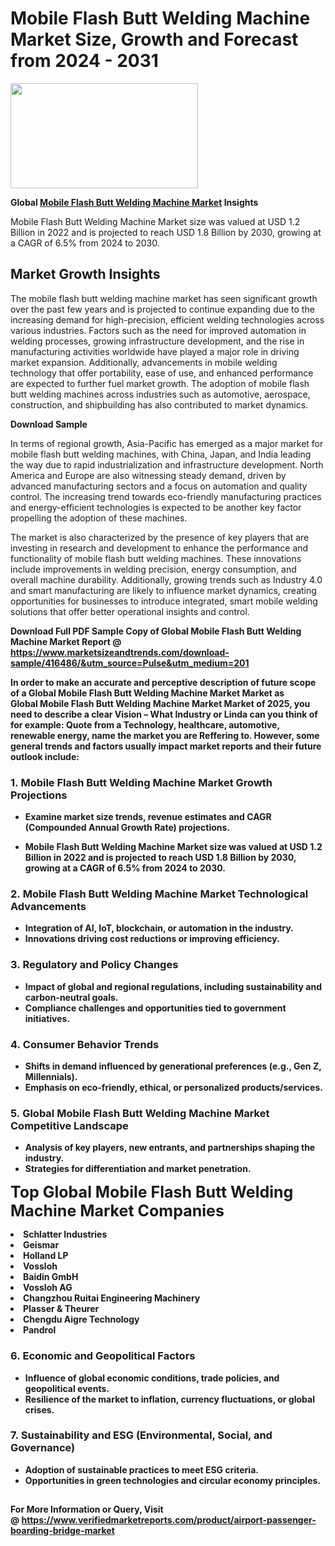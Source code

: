 <H1>Mobile Flash Butt Welding Machine Market Size, Growth and Forecast from 2024 - 2031</H1><img class="aligncenter size-medium wp-image-584254" src="https://thirdeyenews.in/wp-content/uploads/2024/09/Global-Market-Research-300x168.jpeg" alt="" width="300" height="168" /><p><strong>Global&nbsp;<a href="https://www.marketsizeandtrends.com/download-sample/416486/&amp;utm_source=Pulse&amp;utm_medium=201">Mobile Flash Butt Welding Machine Market</a> Insights</strong></p><p>Mobile Flash Butt Welding Machine Market size was valued at USD 1.2 Billion in 2022 and is projected to reach USD 1.8 Billion by 2030, growing at a CAGR of 6.5% from 2024 to 2030.</p><p><h2>Market Growth Insights</h2> <p>The mobile flash butt welding machine market has seen significant growth over the past few years and is projected to continue expanding due to the increasing demand for high-precision, efficient welding technologies across various industries. Factors such as the need for improved automation in welding processes, growing infrastructure development, and the rise in manufacturing activities worldwide have played a major role in driving market expansion. Additionally, advancements in mobile welding technology that offer portability, ease of use, and enhanced performance are expected to further fuel market growth. The adoption of mobile flash butt welding machines across industries such as automotive, aerospace, construction, and shipbuilding has also contributed to market dynamics.</p> <p><strong>Download Sample</strong></p> <p>In terms of regional growth, Asia-Pacific has emerged as a major market for mobile flash butt welding machines, with China, Japan, and India leading the way due to rapid industrialization and infrastructure development. North America and Europe are also witnessing steady demand, driven by advanced manufacturing sectors and a focus on automation and quality control. The increasing trend towards eco-friendly manufacturing practices and energy-efficient technologies is expected to be another key factor propelling the adoption of these machines.</p> <p>The market is also characterized by the presence of key players that are investing in research and development to enhance the performance and functionality of mobile flash butt welding machines. These innovations include improvements in welding precision, energy consumption, and overall machine durability. Additionally, growing trends such as Industry 4.0 and smart manufacturing are likely to influence market dynamics, creating opportunities for businesses to introduce integrated, smart mobile welding solutions that offer better operational insights and control.</p> <p><strong></p><p><span class=""><strong>Download Full PDF Sample Copy of Global Mobile Flash Butt Welding Machine Market Report</strong> @ <a href="https://www.marketsizeandtrends.com/download-sample/416486/&amp;utm_source=Pulse&amp;utm_medium=201" target="_blank">https://www.marketsizeandtrends.com/download-sample/416486/&amp;utm_source=Pulse&amp;utm_medium=201</a></span></p><p>In order to make an accurate and perceptive description of future scope of a Global&nbsp;Mobile Flash Butt Welding Machine Market Market as Global&nbsp;Mobile Flash Butt Welding Machine Market Market of 2025, you need to describe a clear Vision &ndash; What Industry or Linda can you think of for example: Quote from a Technology, healthcare, automotive, renewable energy, name the market you are Reffering to. However, some general trends and factors usually impact market reports and their future outlook include:</p><h3>1.&nbsp;<strong>Mobile Flash Butt Welding Machine Market Growth Projections</strong></h3><ul><li>Examine market size trends, revenue estimates and CAGR (Compounded Annual Growth Rate) projections.</li><li><p>Mobile Flash Butt Welding Machine Market size was valued at USD 1.2 Billion in 2022 and is projected to reach USD 1.8 Billion by 2030, growing at a CAGR of 6.5% from 2024 to 2030.</p></li></ul><h3>2.&nbsp;<strong>Mobile Flash Butt Welding Machine Market Technological Advancements</strong></h3><ul><li>Integration of AI, IoT, blockchain, or automation in the industry.</li><li>Innovations driving cost reductions or improving efficiency.</li></ul><h3>3.&nbsp;<strong>Regulatory and Policy Changes</strong></h3><ul><li>Impact of global and regional regulations, including sustainability and carbon-neutral goals.</li><li>Compliance challenges and opportunities tied to government initiatives.</li></ul><h3>4.&nbsp;<strong>Consumer Behavior Trends</strong></h3><ul><li>Shifts in demand influenced by generational preferences (e.g., Gen Z, Millennials).</li><li>Emphasis on eco-friendly, ethical, or personalized products/services.</li></ul><h3>5.&nbsp;<strong>Global Mobile Flash Butt Welding Machine Market Competitive Landscape</strong></h3><ul><li>Analysis of key players, new entrants, and partnerships shaping the industry.</li><li>Strategies for differentiation and market penetration.</li></ul><p data-pm-slice="1 1 []"><span style="color: inherit; font-family: inherit; font-size: 25px;">Top Global Mobile Flash Butt Welding Machine Market Companies</span></p><div class="" data-test-id=""><p><li>Schlatter Industries</li><li> Geismar</li><li> Holland LP</li><li> Vossloh</li><li> Baidin GmbH</li><li> Vossloh AG</li><li> Changzhou Ruitai Engineering Machinery</li><li> Plasser & Theurer</li><li> Chengdu Aigre Technology</li><li> Pandrol</li></p></div><h3>6.&nbsp;<strong>Economic and Geopolitical Factors</strong></h3><ul><li>Influence of global economic conditions, trade policies, and geopolitical events.</li><li>Resilience of the market to inflation, currency fluctuations, or global crises.</li></ul><h3>7.&nbsp;<strong>Sustainability and ESG (Environmental, Social, and Governance)</strong></h3><ul><li>Adoption of sustainable practices to meet ESG criteria.</li><li>Opportunities in green technologies and circular economy principles.</li></ul><h2><strong style="font-size: 14px;">For More Information or Query, Visit @&nbsp;</strong><a style="background-color: #ffffff; font-size: 14px;" href="https://www.marketsizeandtrends.com/report/mobile-flash-butt-welding-machine-market/" target="_blank">https://www.verifiedmarketreports.com/product/airport-passenger-boarding-bridge-market</a></h2>
